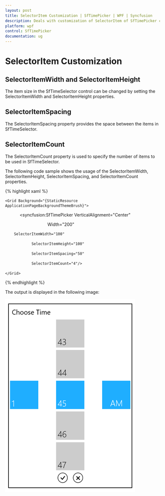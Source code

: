```yaml
---
layout: post
title: SelectorItem Customization | SfTimePicker | WPF | Syncfusion
description: Deals with customization of SelectorItem of SfTimePicker control for WPF
platform: wpf
control: SfTimePicker
documentation: ug
---
```


# SelectorItem Customization

## SelectorItemWidth and SelectorItemHeight

The item size in the SfTimeSelector control can be changed by setting the SelectorItemWidth and SelectorItemHeight properties.



## SelectorItemSpacing

The SelectorItemSpacing property provides the space between the items in SfTimeSelector.



## SelectorItemCount

The SelectorItemCount property is used to specify the number of items to be used in SfTimeSelector.

The following code sample shows the usage of the SelectorItemWidth, SelectorItemHeight, SelectorItemSpacing, and SelectorItemCount properties. 

{% highlight xaml %}





	<Grid Background="{StaticResource ApplicationPageBackgroundThemeBrush}">

            <syncfusion:SfTimePicker VerticalAlignment="Center"

                                   Width="200"

		SelectorItemWidth="100"

                SelectorItemHeight="100"

                SelectorItemSpacing="50"

                SelectorItemCount="4"/>

	</Grid>

{% endhighlight %}

The output is displayed in the following image:



![SfTimePicker selected item customization](Features_images/Features_img12.png)